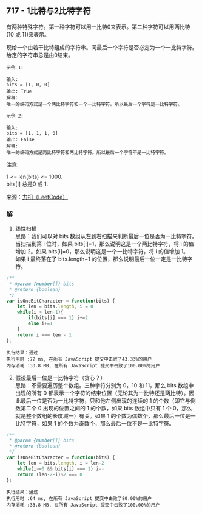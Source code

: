 ## 717 - 1比特与2比特字符
有两种特殊字符。第一种字符可以用一比特0来表示。第二种字符可以用两比特(10 或 11)来表示。

现给一个由若干比特组成的字符串。问最后一个字符是否必定为一个一比特字符。给定的字符串总是由0结束。
```
示例 1:

输入: 
bits = [1, 0, 0]
输出: True
解释: 
唯一的编码方式是一个两比特字符和一个一比特字符。所以最后一个字符是一比特字符。
```
```
示例 2:

输入: 
bits = [1, 1, 1, 0]
输出: False
解释: 
唯一的编码方式是两比特字符和两比特字符。所以最后一个字符不是一比特字符。
```
注意:

1 <= len(bits) <= 1000.  
bits[i] 总是0 或 1.

来源：[力扣（LeetCode）](https://leetcode-cn.com/problems/1-bit-and-2-bit-characters)


### 解
1. 线性扫描  
思路：我们可以对 bits 数组从左到右扫描来判断最后一位是否为一比特字符。当扫描到第 i 位时，如果 bits[i]=1，那么说明这是一个两比特字符，将 i 的值增加 2。如果 bits[i]=0，那么说明这是一个一比特字符，将 i 的值增加 1。  
如果 i 最终落在了 bits.length−1 的位置，那么说明最后一位一定是一比特字符。

```js
/**
 * @param {number[]} bits
 * @return {boolean}
 */
var isOneBitCharacter = function(bits) {
    let len = bits.length, i = 0
    while(i < len-1){
        if(bits[i] === 1) i+=2
        else i+=1
    }
    return i === len - 1
};
```
```
执行结果：通过
执行用时 :72 ms, 在所有 JavaScript 提交中击败了43.33%的用户
内存消耗 :33.8 MB, 在所有 JavaScript 提交中击败了100.00%的用户
```

2. 假设最后一位是一比特字符（贪心？）  
思路：不需要遍历整个数组。三种字符分别为 0，10 和 11，那么 bits 数组中出现的所有 0 都表示一个字符的结束位置（无论其为一比特还是两比特）。因此最后一位是否为一比特字符，只和他左侧出现的连续的 1 的个数（即它与倒数第二个 0 出现的位置之间的 1 的个数，如果 bits 数组中只有 1 个 0，那么就是整个数组的长度减一）有关。如果 1 的个数为偶数个，那么最后一位是一比特字符，如果 1 的个数为奇数个，那么最后一位不是一比特字符。

```js
/**
 * @param {number[]} bits
 * @return {boolean}
 */
var isOneBitCharacter = function(bits) {
    let len = bits.length, i = len-2
    while(i>=0 && bits[i] === 1) i--
    return (len-2-i)%2 === 0
};
```
```
执行结果：通过
执行用时 :64 ms, 在所有 JavaScript 提交中击败了80.00%的用户
内存消耗 :33.8 MB, 在所有 JavaScript 提交中击败了100.00%的用户
```
